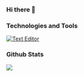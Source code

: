 ### Hi there 👋


### Technologies and Tools

[![Text Editor](https://img.sheilds.io/badge/Editor-vs%20Code-green?style=for-the-badge&logo=visualstudiocode)](https://code.visualstudio.com)

### Github Stats

<a href="https://github.com/Chris-small1234/Chris-small1234">
    <img align="center" src="https://github-readme-stats.vercel.app/api/top-langs/?username=Chris-small1234&hide=html&title_color=ffffff&text_colorc9acc&icon_color=2bbc8a&bg_color=1d1f21" />
</a>
<a href="https://github.com/Chris-small1234/Chris-small1234">
</a>
<!--
**Chris-small1234/Chris-small1234** is a ✨ _special_ ✨ repository because its `README.md` (this file) appears on your GitHub profile.

Here are some ideas to get you started:

- 🔭 I’m currently working on ...
- 🌱 I’m currently learning ...
- 👯 I’m looking to collaborate on ...
- 🤔 I’m looking for help with ...
- 💬 Ask me about ...
- 📫 How to reach me: ...
- 😄 Pronouns: ...
- ⚡ Fun fact: ...
-->
